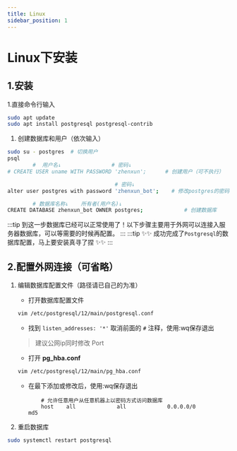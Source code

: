 ```yaml
---
title: Linux
sidebar_position: 1
---
```


Linux下安装
===

1.安装
---

1.直接命令行输入

```bash
sudo apt update
sudo apt install postgresql postgresql-contrib
```

1. 创建数据库和用户（依次输入）

```bash
sudo su - postgres  # 切换用户
psql
        #  用户名↓                # 密码↓
# CREATE USER uname WITH PASSWORD 'zhenxun';      # 创建用户（可不执行）

                                  # 密码↓
alter user postgres with password 'zhenxun_bot';    # 修改postgres的密码

        # 数据库名称↓    所有者(用户名)↓
CREATE DATABASE zhenxun_bot OWNER postgres;             # 创建数据库
```

:::tip
 到这一步数据库已经可以正常使用了！以下步骤主要用于外网可以连接入服务器数据库，可以等需要的时候再配置。
:::
:::tip
✨✨ 成功完成了`Postgresql`的数据库配置，马上要安装真寻了捏 ✨✨
:::

2.配置外网连接（可省略）
---

1. 编辑数据库配置文件（路径请已自己的为准）

    * 打开数据库配置文件

    ```bash
    vim /etc/postgresql/12/main/postgresql.conf
    ```

    * 找到 `listen_addresses: '*'` 取消前面的 `#` 注释，使用:wq保存退出
    > 建议公网ip同时修改 Port
    * 打开 **pg_hba.conf**

    ```bash
    vim /etc/postgresql/12/main/pg_hba.conf
    ```

    * 在最下添加或修改后，使用:wq保存退出

        ```
            # 允许任意用户从任意机器上以密码方式访问数据库
            host    all             all             0.0.0.0/0               md5
        ```

2. 重启数据库

```bash
sudo systemctl restart postgresql
```
